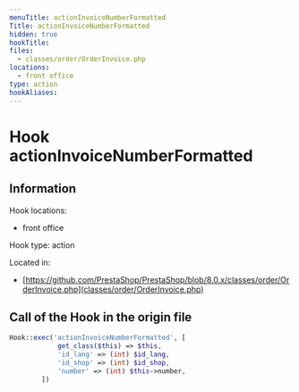 ```yaml
---
menuTitle: actionInvoiceNumberFormatted
Title: actionInvoiceNumberFormatted
hidden: true
hookTitle: 
files:
  - classes/order/OrderInvoice.php
locations:
  - front office
type: action
hookAliases:
---
```


# Hook actionInvoiceNumberFormatted

## Information

Hook locations: 
  - front office

Hook type: action

Located in: 
  - [https://github.com/PrestaShop/PrestaShop/blob/8.0.x/classes/order/OrderInvoice.php](classes/order/OrderInvoice.php)

## Call of the Hook in the origin file

```php
Hook::exec('actionInvoiceNumberFormatted', [
            get_class($this) => $this,
            'id_lang' => (int) $id_lang,
            'id_shop' => (int) $id_shop,
            'number' => (int) $this->number,
        ])
```